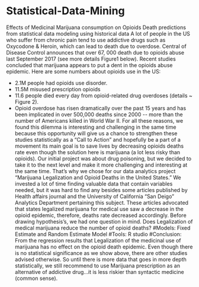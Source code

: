 # Statistical-Data-Mining
Effects of Medicinal Marijuana consumption on Opioids Death predictions from statistical data modeling using historical data
A lot of people in the US who suffer from chronic pain tend to use addictive drugs such as Oxycodone & Heroin, which can lead to death due to overdose. Central of Disease Control announces that over 67, 000 death due to opioids abuse last September 2017 (see more details Figure1 below). Recent studies concluded that marijuana appears to put a dent in the opioids abuse epidemic. Here are some numbers about opioids use in the US:
-	2.1M people had opioids use disorder.
-	11.5M misused prescription opioids
-	11.6 people died every day from opioid-related drug overdoses (details ~ Figure 2).
-	Opioid overdose has risen dramatically over the past 15 years and has been implicated in over 500,000 deaths since 2000 -- more than the number of Americans killed in World War II.
For all these reasons, we found this dilemma is interesting and challenging in the same time because this opportunity will give us a chance to strengthen these studies statistically as a “Call to Action” and hopefully be a part of a movement its main goal is to save lives by decreasing opioids deaths rate even though the solution here is marijuana (a lot less risky than opioids).
 Our initial project was about drug poisoning, but we decided to take it to the next level and make it more challenging and interesting at the same time. That’s why we chose for our data analytics project “Marijuana Legalization and Opioid Deaths in the United States.” We invested a lot of time finding valuable data that contain variables needed, but it was hard to find any besides some articles published by Health affairs journal and the University of California “San Deigo” Analytics Department pertaining this subject. These articles advocated that states legalized marijuana for medical use saw a decrease in the opioid epidemic, therefore, deaths rate decreased accordingly. 
Before drawing hypothesis’s, we had one question in mind. Does Legalization of medical marijuana reduce the number of opioid deaths? 
#Models:
Fixed Estimate and Random Estimate Model
#Tools: R studio 
#Conclusion:
From the regression results that Legalization of the medicinal use of marijuana has no effect on the opioid death epidemic. Even though there is no statistical significance as we show above, there are other studies advised otherwise.  So until there is more data that goes in more depth statistically, we still recommend to use Marijuana prescription as an alternative of addictive drug...it is less riskier than syntactic medicine (common sense).
